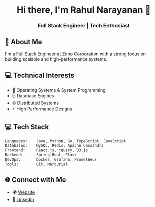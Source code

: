 <div align="center">
  <h1>Hi there, I'm Rahul Narayanan 👋</h1>
  <h3>Full Stack Engineer | Tech Enthusiast</h3>
</div>

## 🚀 About Me
I'm a Full Stack Engineer at Zoho Corporation with a strong focus on building scalable and high-performance systems.

## 💻 Technical Interests

* 🔧 Operating Systems & System Programming
* 🗄️ Database Engines
* 🌐 Distributed Systems 
* ⚡ High Performance Designs

## 💻 Tech Stack
```sh
Languages:    Java, Python, Go, TypeScript, JavaScript
Databases:    MySQL, Redis, Apache Cassandra
Frontend:     React.js, jQuery, D3.js
Backend:      Spring Boot, Flask
DevOps:       Docker, Grafana, Prometheus
Tools:        Git, Mercurial
```

## 🌐 Connect with Me
- 🌍 [Website](https://rahulnarayananl.web.app)
- 💼 [LinkedIn](https://linkedin.com/in/rahulnarayananl)

[website]:  https://rahulnarayananl.web.app

[linkedin]:  https://linkedin.com/in/rahulnarayananl
